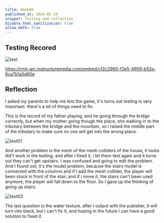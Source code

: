 ```yaml
---
title: Week09
published_at: 2024-05-19
snippet: Testing amd reflection
disable_html_sanitization: true
allow_math: true
---
```


## Testing Recored

![test](/w09/test.png)

https://rmit-arc.instructuremedia.com/embed/cf2c2960-f3e5-4959-b52e-6ca7b1a5d60e

## Reflection

I asked my parents to help me test the game, it's turns out testing is very important. there's a lot of things need to fix.

This is the record of my father playing, and he going through the bridge correctly, but when my mother going though the place, she walking in to the tributary between the bridge and the mountain, so i raised the middle part of the tributary to make sure no one will get into the wrong place.

![test01](/w09/test01.png)

And another problem is the mesh of the mesh colliders of the house, it looks did't work in the testing, and after I fixed it, i let them test again and it turns out they can't get upstairs. I was confused and going to edit the problem. And I found out, it's the model problem, because the stairs model is connected with the columns and if I add the mesh collider, the player will been stuck in front of the stair, and if i move it, the stairs can't been used anymore, the player will fall down to the floor. So I gave up the thinking of going up stairs.


![test02](/w09/test02.png)

The last question is the water texture, after I output with the pubisher, it will turn into black, but I can't fix it, and hoping in the future I can have a good solution to fixed it.






